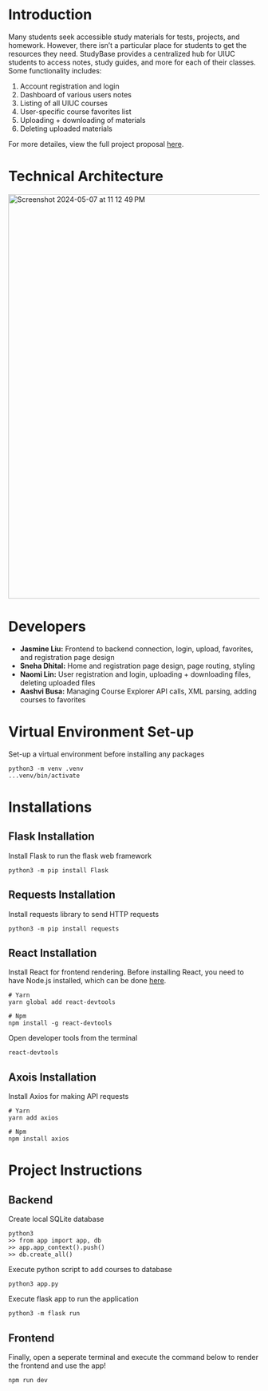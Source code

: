 # Introduction

Many students seek accessible study materials for tests, projects, and homework. However, there isn’t a particular place for students to get the resources they need. StudyBase provides a centralized hub for UIUC students to access notes, study guides, and more for each of their classes. Some functionality includes:

1) Account registration and login
2) Dashboard of various users notes
3) Listing of all UIUC courses
4) User-specific course favorites list
5) Uploading + downloading of materials
6) Deleting uploaded materials

For more detailes, view the full project proposal [here](https://docs.google.com/document/d/1KMSjDw_km_WGcc7D8A2eaXPgIu5PZQj2v0zgZOx_Tj8/edit?usp=sharing).

# Technical Architecture

<img width="811" alt="Screenshot 2024-05-07 at 11 12 49 PM" src="https://github.com/CS222-UIUC-SP24/group-project-team-500/assets/42686736/2e2d713b-5991-4101-8222-8fe4cb9a2160">

# Developers

* **Jasmine Liu:** Frontend to backend connection, login, upload, favorites, and registration page design
* **Sneha Dhital:** Home and registration page design, page routing, styling
* **Naomi Lin:** User registration and login, uploading + downloading files, deleting uploaded files
* **Aashvi Busa:** Managing Course Explorer API calls, XML parsing, adding courses to favorites

# Virtual Environment Set-up

Set-up a virtual environment before installing any packages
```
python3 -m venv .venv
...venv/bin/activate
```

# Installations

## Flask Installation
Install Flask to run the flask web framework
```
python3 -m pip install Flask
```
## Requests Installation
Install requests library to send HTTP requests
```
python3 -m pip install requests
```
## React Installation
Install React for frontend rendering. Before installing React, you need to have Node.js installed, which can be done [here](https://nodejs.org/en/).
```
# Yarn
yarn global add react-devtools

# Npm
npm install -g react-devtools
```
Open developer tools from the terminal
```
react-devtools
```
## Axois Installation
Install Axios for making API requests
```
# Yarn
yarn add axios

# Npm
npm install axios
```

# Project Instructions

## Backend
Create local SQLite database
```
python3
>> from app import app, db
>> app.app_context().push()
>> db.create_all()
```
Execute python script to add courses to database
```
python3 app.py
```
Execute flask app to run the application
```
python3 -m flask run
```

## Frontend
Finally, open a seperate terminal and execute the command below to render the frontend and use the app!
```
npm run dev
```
